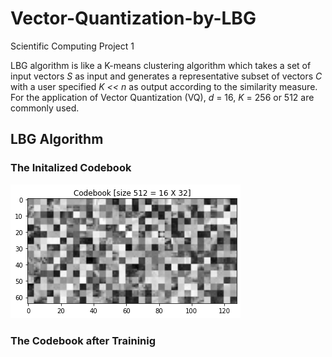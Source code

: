 # Vector-Quantization-by-LBG
Scientific Computing Project 1

LBG algorithm is like a K-means clustering algorithm which takes a set of input vectors *S* 
as input and generates a representative subset of vectors *C* with a user specified *K << n* as output according to the similarity measure. For the application of Vector Quantization (VQ), *d* = 16, *K* = 256 or 512 are commonly used.

## LBG Algorithm

### The Initalized Codebook
![](https://github.com/KelvinYang0320/Vector-Quantization-by-LBG/blob/master/img/%E4%B8%8B%E8%BC%89%20(1).png)
### The Codebook after Traininig



